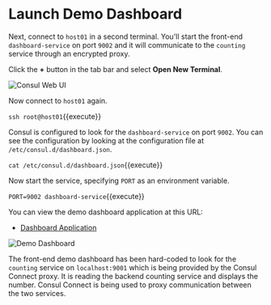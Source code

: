 # Launch Demo Dashboard

Next, connect to `host01` in a second terminal. You'll start the front-end `dashboard-service` on port `9002` and it will communicate to the `counting` service through an encrypted proxy.

Click the **+** button in the tab bar and select **Open New Terminal**.

<img src="https://education-yh.s3-us-west-2.amazonaws.com/consul-connect/images/2-1-new-tab.png" alt="Consul Web UI" title="Consul Web UI">

Now connect to `host01` again.

`ssh root@host01`{{execute}}

Consul is configured to look for the `dashboard-service` on port `9002`. You can see the configuration by looking at the configuration file at `/etc/consul.d/dashboard.json`.

`cat /etc/consul.d/dashboard.json`{{execute}}

Now start the service, specifying `PORT` as an environment variable.

`PORT=9002 dashboard-service`{{execute}}

You can view the demo dashboard application at this URL:

- [Dashboard Application](https://[[HOST_SUBDOMAIN]]-9002-[[KATACODA_HOST]].environments.katacoda.com/)

<img src="https://education-yh.s3-us-west-2.amazonaws.com/consul-connect/images/2-2-dashboard.png" alt="Demo Dashboard" title="Demo Dashboard">

The front-end demo dashboard has been hard-coded to look for the `counting` service on `localhost:9001` which is being provided by the Consul Connect proxy. It is reading the backend counting service and displays the number. Consul Connect is being used to proxy communication between the two services.

